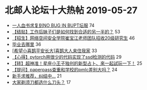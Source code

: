 # 北邮人论坛十大热帖 2019-05-27

- [一人血书求复刻NO BUG IN BUPT坛服](https://bbs.byr.cn/article/Talking/6123779) 74
- [【结贴】工作后妹子们是如何找到合适的另一半的？](https://bbs.byr.cn/article/Friends/1926266) 53
- [【招生】网络空间安全学院崔宝江老师团队招收20级研究生](https://bbs.byr.cn/article/AimGraduate/1166812) 46
- [毕业去哪里](https://bbs.byr.cn/article/Feeling/3112340) 36
- [[希望小喜鹊平安长大]喜鹊大人来住我家](https://bbs.byr.cn/article/Picture/3239974) 33
- [【心得】pytorch用很少的代码实现了ssd检测的代码](https://bbs.byr.cn/article/ML_DM/34180) 29
- [【转】超神准！星座小王子独创的新型占卜、來一起試玩一下！](https://bbs.byr.cn/article/Constellations/326533) 25
- [【提问】paperpass查重和学校的pmlc差别大吗？](https://bbs.byr.cn/article/StudyShare/191038) 24
- [新手求推荐，纠结中…](https://bbs.byr.cn/article/Photo/267404) 21
- [大家剃须刀都选什么刀头？](https://bbs.byr.cn/article/Beauty/327419) 17



